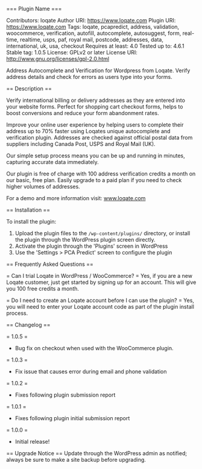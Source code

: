 === Plugin Name ===

Contributors: loqate
Author URI: https://www.loqate.com
Plugin URI: https://www.loqate.com
Tags: loqate, pcapredict, address, validation, woocommerce, verification, autofill, autocomplete, autosuggest, form, real-time, realtime, usps, paf, royal mail, postcode, addresses, data, international, uk, usa, checkout
Requires at least: 4.0
Tested up to: 4.6.1
Stable tag: 1.0.5
License: GPLv2 or later
License URI: http://www.gnu.org/licenses/gpl-2.0.html

Address Autocomplete and Verification for Wordpress from Loqate. Verify address details and check for errors as users type into your forms.

== Description ==

Verify international billing or delivery addresses as they are entered into your website forms. Perfect for shopping cart checkout forms, helps to boost conversions and reduce your form abandonment rates.

Improve your online user experience by helping users to complete their address up to 70% faster using Loqates unique autocomplete and verification plugin. Addresses are checked against official postal data from suppliers including Canada Post, USPS and Royal Mail (UK).

Our simple setup process means you can be up and running in minutes, capturing accurate data immediately.

Our plugin is free of charge with 100 address verification credits a month on our basic, free plan. Easily upgrade to a paid plan if you need to check higher volumes of addresses.

For a demo and more information visit: www.loqate.com

== Installation ==

To install the plugin:

1. Upload the plugin files to the `/wp-content/plugins/` directory, or install the plugin through the WordPress plugin screen directly.
2. Activate the plugin through the 'Plugins' screen in WordPress
3. Use the 'Settings > PCA Predict' screen to configure the plugin

== Frequently Asked Questions ==

= Can I trial Loqate in WordPress / WooCommerce? =
Yes, if you are a new Loqate customer, just get started by signing up for an account. This will give you 100 free credits a month.

= Do I need to create an Loqate account before I can use the plugin? =
Yes, you will need to enter your Loqate account code as part of the plugin install process.

== Changelog ==

= 1.0.5 =
* Bug fix on checkout when used with the WooCommerce plugin.

= 1.0.3 =
* Fix issue that causes error during email and phone validation

= 1.0.2 =
* Fixes following plugin submission report

= 1.0.1 =
* Fixes following plugin initial submission report

= 1.0.0 =
* Initial release!

== Upgrade Notice ==
Update through the WordPress admin as notified; always be sure to make a site backup before upgrading.
